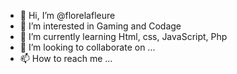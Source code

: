 - 👋 Hi, I’m @florelafleure
- 👀 I’m interested in Gaming and Codage
- 🌱 I’m currently learning Html, css, JavaScript, Php
- 💞️ I’m looking to collaborate on ...
- 📫 How to reach me ...

<!---
florelafleure/florelafleure is a ✨ special ✨ repository because its `README.md` (this file) appears on your GitHub profile.
You can click the Preview link to take a look at your changes.
--->
